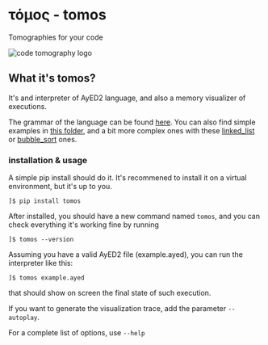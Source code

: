 # τόμος  -  tomos

Tomographies for your code

![code tomography logo](https://github.com/user-attachments/assets/1138b7bb-815a-43e4-8384-c742ce029c76)


## What it's tomos?

It's and interpreter of AyED2 language, and also a memory visualizer of executions.

The grammar of the language can be found
[here](https://github.com/jmansilla/tomos/blob/main/tomos/ayed2/parser/grammar.lark).
You can also find simple examples in [this folder](https://github.com/jmansilla/tomos/tree/main/demo/ayed2_examples), and a bit more complex ones with these [linked_list](https://github.com/jmansilla/tomos/tree/main/demo/linked_list) or [bubble_sort](https://github.com/jmansilla/tomos/tree/main/demo/bubble_sort) ones.

### installation & usage

A simple pip install should do it. It's recommened to install it on a virtual environment, but it's up to you.

```
]$ pip install tomos
```

After installed, you should have a new command named `tomos`, and you can check everything it's working fine by running

```
]$ tomos --version
```

Assuming you have a valid AyED2 file (example.ayed), you can run the interpreter like this:

```
]$ tomos example.ayed
```

that should show on screen the final state of such execution.

If you want to generate the visualization trace, add the parameter `--autoplay`.

For a complete list of options, use `--help`





